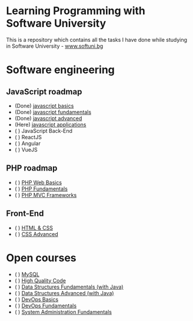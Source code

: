 # Learning Programming with Software University

This is a repository which contains all the tasks I have done while studying in Software University - www.softuni.bg

# Software engineering

## JavaScript roadmap

-   (Done) [javascript basics](https://github.com/IvanVarbanov/SoftUni/tree/master/JavaScript/01.JavaScript-Basics)
-   (Done) [javascript fundamentals](https://github.com/IvanVarbanov/SoftUni/tree/master/JavaScript/02.JavaScript-Fundamentals)
-   (Done) [javascript advanced](https://github.com/IvanVarbanov/SoftUni/tree/master/JavaScript/03.JavaScript-Advanced)
-   (Here) [javascript applications](https://github.com/IvanVarbanov/SoftUni/tree/master/JavaScript/04.JavaScript-Applications)
-   ( ) JavaScript Back-End
-   ( ) ReactJS
-   ( ) Angular
-   ( ) VueJS

## PHP roadmap

-   ( ) [PHP Web Basics](https://softuni.bg/opencourses/php-basics)
-   ( ) [PHP Fundamentals](https://softuni.bg/opencourses/php-fundamentals)
-   ( ) [PHP MVC Frameworks](https://softuni.bg/opencourses/php-mvc-frameworks)

## Front-End

-   ( ) [HTML & CSS](https://softuni.bg/courses/html-and-css)
-   ( ) [CSS Advanced](https://softuni.bg/trainings/courses)

# Open courses

-   ( ) [MySQL](https://softuni.bg/opencourses/databases-basics-mysql)
-   ( ) [High Quality Code](https://softuni.bg/opencourses/high-quality-code)
-   ( ) [Data Structures Fundamentals (with Java)](https://softuni.bg/opencourses/data-structures-fundamentals-with-java)
-   ( ) [Data Structures Advanced (with Java)](https://softuni.bg/opencourses/data-structures-advanced-with-java)
-   ( ) [DevOps Basics](https://softuni.bg/opencourses/devops-basics)
-   ( ) [DevOps Fundamentals](https://softuni.bg/opencourses/devops-fundamentals)
-   ( ) [System Administration Fundamentals](https://softuni.bg/modules/89/system-administration-fundamentals-fevruari-2020)
